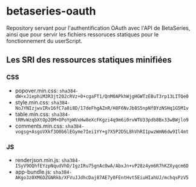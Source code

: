 # betaseries-oauth
Repository servant pour l'authentification OAuth avec l'API de BetaSeries, ainsi que pour servir les fichiers ressoruces statiques pour le fonctionnement du userScript.

## Les SRI des ressources statiques minifiées

### CSS
* popover.min.css:  `sha384-dW+xJiephiM3R3jt202cRVz+0+cgaFT1/QnM0APkhWjgHGWTzEBuT3rp13LITQe0`
* style.min.css:    `sha384-NoJYNIzjwvIRv16fC7a8i8D/17deFhgAZnR/H8F6NvJb8S5npNfBYzNSHq1G5M1v`
* table.min.css:    `sha384-tRMvWzqbXtOp2OM+OPoYpWVxHw8eXcFKgzi4q9m6i0rvWTU33pdb8Bx33wBWjlo9`
* comments.min.css: `sha384-vogsg+AsgoVXkf3O0b6lEGyme7Iei1YY+g7X5P2D5L8hVhRI1pwzWmN6dw9Il4mt`

### JS
* renderjson.min.js: `sha384-ISyV9OQhfEYzpNqudVhD/IgzIRu75gnAc0wA/AbxJn+vP28z4ym6R7hKZXyqcm6D`
* app-bundle.js: `sha384-AKgo3z0XM6DZGNRkb/XFVuJJdhcDaj87AE7y0FEntHvt5EiuHIahUJ/mchqsPzV5`